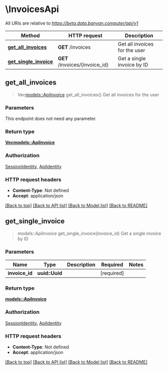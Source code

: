 # \InvoicesApi

All URIs are relative to *https://beta.data.banyan.computer/api/v1*

Method | HTTP request | Description
------------- | ------------- | -------------
[**get_all_invoices**](InvoicesApi.md#get_all_invoices) | **GET** /invoices | Get all invoices for the user
[**get_single_invoice**](InvoicesApi.md#get_single_invoice) | **GET** /invoices/{invoice_id} | Get a single invoice by ID



## get_all_invoices

> Vec<models::ApiInvoice> get_all_invoices()
Get all invoices for the user

### Parameters

This endpoint does not need any parameter.

### Return type

[**Vec<models::ApiInvoice>**](ApiInvoice.md)

### Authorization

[SessionIdentity](../README.md#SessionIdentity), [ApiIdentity](../README.md#ApiIdentity)

### HTTP request headers

- **Content-Type**: Not defined
- **Accept**: application/json

[[Back to top]](#) [[Back to API list]](../README.md#documentation-for-api-endpoints) [[Back to Model list]](../README.md#documentation-for-models) [[Back to README]](../README.md)


## get_single_invoice

> models::ApiInvoice get_single_invoice(invoice_id)
Get a single invoice by ID

### Parameters


Name | Type | Description  | Required | Notes
------------- | ------------- | ------------- | ------------- | -------------
**invoice_id** | **uuid::Uuid** |  | [required] |

### Return type

[**models::ApiInvoice**](ApiInvoice.md)

### Authorization

[SessionIdentity](../README.md#SessionIdentity), [ApiIdentity](../README.md#ApiIdentity)

### HTTP request headers

- **Content-Type**: Not defined
- **Accept**: application/json

[[Back to top]](#) [[Back to API list]](../README.md#documentation-for-api-endpoints) [[Back to Model list]](../README.md#documentation-for-models) [[Back to README]](../README.md)

